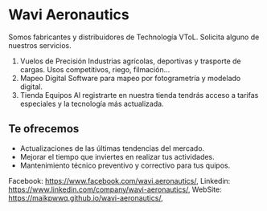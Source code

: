 # Wavi Aeronautics

Somos fabricantes y distribuidores de Technología VToL. Solicita alguno de nuestros servicios.

1. Vuelos de Precisión
Industrias agrícolas, deportivas y trasporte de cargas. Usos competitivos, riego, filmación…
2. Mapeo Digital
Software para mapeo por fotogrametría y modelado digital.
3. Tienda Equipos
Al registrarte en nuestra tienda tendrás acceso a tarifas especiales y la tecnología más actualizada.

## Te ofrecemos

- Actualizaciones de las últimas tendencias del mercado.
- Mejorar el tiempo que inviertes en realizar tus actividades.
- Mantenimiento técnico preventivo y correctivo para tus quipos.


Facebook: https://www.facebook.com/wavi.aeronautics/,
Linkedin: https://www.linkedin.com/company/wavi-aeronautics/,
WebSite: https://maikpwwq.github.io/wavi-aeronautics/,
